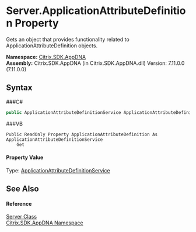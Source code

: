 # Server.ApplicationAttributeDefinition Property 
 

Gets an object that provides functionality related to ApplicationAttributeDefinition objects.

**Namespace:**&nbsp;<a href="N_Citrix_SDK_AppDNA">Citrix.SDK.AppDNA</a><br />**Assembly:**&nbsp;Citrix.SDK.AppDNA (in Citrix.SDK.AppDNA.dll) Version: 7.11.0.0 (7.11.0.0)

## Syntax

###C#
```csharp
public ApplicationAttributeDefinitionService ApplicationAttributeDefinition { get; }
```

###VB
```vbnet
Public ReadOnly Property ApplicationAttributeDefinition As ApplicationAttributeDefinitionService
	Get
```


#### Property Value
Type: <a href="T_Citrix_SDK_AppDNA_ApplicationAttributeDefinitionService">ApplicationAttributeDefinitionService</a>

## See Also


#### Reference
<a href="T_Citrix_SDK_AppDNA_Server">Server Class</a><br /><a href="N_Citrix_SDK_AppDNA">Citrix.SDK.AppDNA Namespace</a><br />